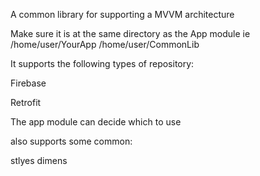 A common library for supporting a MVVM architecture 

Make sure it is at the same directory as the App module
ie 
/home/user/YourApp
/home/user/CommonLib

It supports the following types of repository:

Firebase

Retrofit

The app module can decide which to use

also supports some common:

stlyes
dimens
